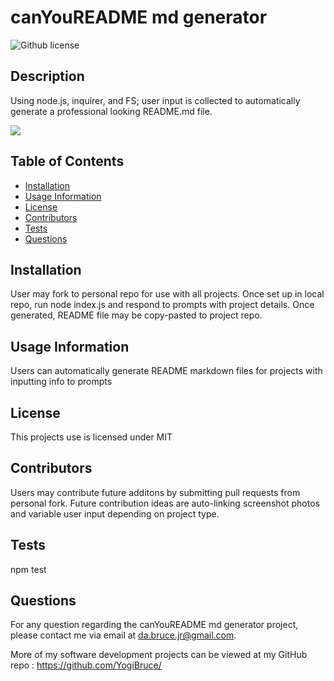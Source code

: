 # canYouREADME md generator
  ![Github license](https://img.shields.io/badge/license-MIT-blue.svg)

  ## Description
  Using node.js, inquirer, and FS; user input is collected to automatically generate a professional looking README.md file.
  
  <img src="assets\README generator.gif">

  ## Table of Contents
  - [Installation](#installation)<br/>
  - [Usage Information](#usage)<br/>
  - [License](#license)<br/>
  - [Contributors](#contributors)<br/>
  - [Tests](#tests)<br/>
  - [Questions](#questions)

  ## Installation
  User may fork to personal repo for use with all projects. Once set up in local repo, run node index.js and respond to prompts with project details. Once generated, README file may be copy-pasted to project repo.

  ## Usage Information
  Users can automatically generate README markdown files for projects with inputting info to prompts
  
  ## License
  This projects use is licensed under MIT

  ## Contributors
  Users may contribute future additons by submitting pull requests from personal fork. Future contribution ideas are auto-linking screenshot photos and variable user input depending on project type.

  ## Tests
  npm test

  ## Questions

  For any question regarding the canYouREADME md generator project, please contact me via email at da.bruce.jr@gmail.com.

  More of my software development projects can be viewed at my GitHub repo : https://github.com/YogiBruce/

